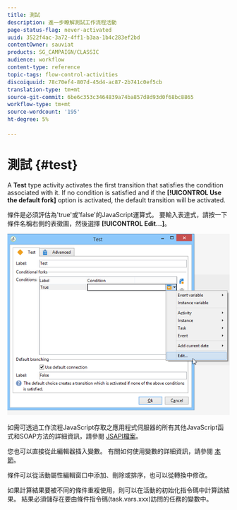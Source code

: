 ```yaml
---
title: 測試
description: 進一步瞭解測試工作流程活動
page-status-flag: never-activated
uuid: 3522f4ac-3a72-4ff1-b3aa-1b4c283ef2bd
contentOwner: sauviat
products: SG_CAMPAIGN/CLASSIC
audience: workflow
content-type: reference
topic-tags: flow-control-activities
discoiquuid: 78c70ef4-807d-45d4-ac87-2b741c0ef5cb
translation-type: tm+mt
source-git-commit: 6be6c353c3464839a74ba857d8d93d0f68bc8865
workflow-type: tm+mt
source-wordcount: '195'
ht-degree: 5%

---
```



# 測試 {#test}

A **Test** type activity activates the first transition that satisfies the condition associated with it. If no condition is satisfied and if the **[!UICONTROL Use the default fork]** option is activated, the default transition will be activated.

條件是必須評估為&#39;true&#39;或&#39;false&#39;的JavaScript運算式。 要輸入表達式，請按一下條件名稱右側的表徵圖，然後選擇 **[!UICONTROL Edit...]**。

![](assets/edit_test.png)

如需可透過工作流程JavaScript存取之應用程式伺服器的所有其他JavaScript函式和SOAP方法的詳細資訊，請參閱 [JSAPI檔案](https://docs.adobe.com/content/help/en/campaign-classic/technicalresources/api/index.html)。

您也可以直接從此編輯器插入變數。 有關如何使用變數的詳細資訊，請參閱 [本節](../../workflow/using/javascript-scripts-and-templates.md#variables)。

條件可以從活動屬性編輯窗口中添加、刪除或排序，也可以從轉換中修改。

如果計算結果要被不同的條件重複使用，則可以在活動的初始化指令碼中計算該結果。 結果必須儲存在要由條件指令碼(task.vars.xxx)訪問的任務的變數中。
